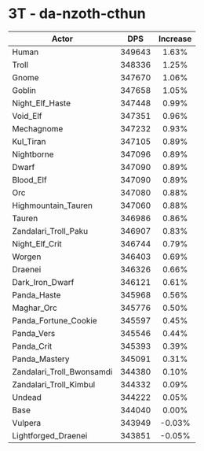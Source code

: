 # 3T - da-nzoth-cthun
| Actor | DPS | Increase |
|---|:---:|:---:|
|Human|349643|1.63%|
|Troll|348336|1.25%|
|Gnome|347670|1.06%|
|Goblin|347658|1.05%|
|Night_Elf_Haste|347448|0.99%|
|Void_Elf|347351|0.96%|
|Mechagnome|347232|0.93%|
|Kul_Tiran|347105|0.89%|
|Nightborne|347096|0.89%|
|Dwarf|347090|0.89%|
|Blood_Elf|347090|0.89%|
|Orc|347080|0.88%|
|Highmountain_Tauren|347060|0.88%|
|Tauren|346986|0.86%|
|Zandalari_Troll_Paku|346907|0.83%|
|Night_Elf_Crit|346744|0.79%|
|Worgen|346403|0.69%|
|Draenei|346326|0.66%|
|Dark_Iron_Dwarf|346121|0.61%|
|Panda_Haste|345968|0.56%|
|Maghar_Orc|345776|0.50%|
|Panda_Fortune_Cookie|345597|0.45%|
|Panda_Vers|345546|0.44%|
|Panda_Crit|345393|0.39%|
|Panda_Mastery|345091|0.31%|
|Zandalari_Troll_Bwonsamdi|344380|0.10%|
|Zandalari_Troll_Kimbul|344332|0.09%|
|Undead|344222|0.05%|
|Base|344040|0.00%|
|Vulpera|343949|-0.03%|
|Lightforged_Draenei|343851|-0.05%|
